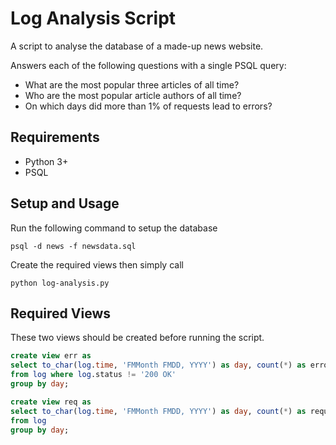 # Log Analysis Script

A script to analyse the database of a made-up news website.

Answers each of the following questions with a single PSQL query:
* What are the most popular three articles of all time?
* Who are the most popular article authors of all time?
* On which days did more than 1% of requests lead to errors?

## Requirements 
* Python 3+
* PSQL

## Setup and Usage

Run the following command to setup the database

`psql -d news -f newsdata.sql`

Create the required views then simply call

`python log-analysis.py`

## Required Views

These two views should be created before running the script.

```sql
create view err as
select to_char(log.time, 'FMMonth FMDD, YYYY') as day, count(*) as errors
from log where log.status != '200 OK'
group by day;
```

```sql
create view req as 
select to_char(log.time, 'FMMonth FMDD, YYYY') as day, count(*) as requests
from log 
group by day;
```